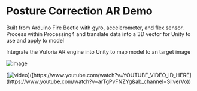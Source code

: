 # Posture Correction AR Demo

Built from Arduino Fire Beetle with gyro, accelerometer, and flex sensor. Process within Processing4 and translate data into a 3D vector for Unity to use and apply to model

Integrate the Vuforia AR engine into Unity to map model to an target image

![image](https://user-images.githubusercontent.com/76749421/205946412-e277b969-25b9-4e1b-89ef-dbcebc77a9c9.png)

[![video]([https://img.youtube.com/vi/YOUTUBE_VIDEO_ID_HERE/0.jpg](https://user-images.githubusercontent.com/76749421/205946412-e277b969-25b9-4e1b-89ef-dbcebc77a9c9.png))]([https://www.youtube.com/watch?v=YOUTUBE_VIDEO_ID_HERE](https://www.youtube.com/watch?v=arTgPvFNZYg&ab_channel=SilverVo))
